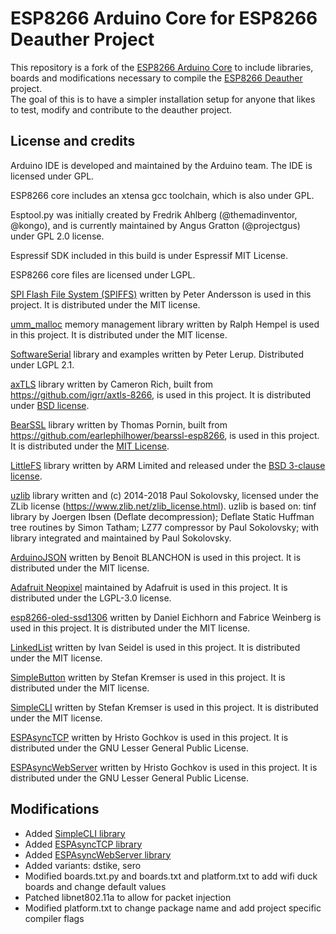 # ESP8266 Arduino Core for ESP8266 Deauther Project

This repository is a fork of the [ESP8266 Arduino Core](https://github.com/esp8266/Arduino) to include libraries, boards and modifications necessary to compile the [ESP8266 Deauther](https://github.com/spacehuhntech/esp8266_deauther) project.  
The goal of this is to have a simpler installation setup for anyone that likes to test, modify and contribute to the deauther project.  

## License and credits

Arduino IDE is developed and maintained by the Arduino team. The IDE is licensed under GPL.

ESP8266 core includes an xtensa gcc toolchain, which is also under GPL.

Esptool.py was initially created by Fredrik Ahlberg (@themadinventor, @kongo), and is currently maintained by Angus Gratton (@projectgus) under GPL 2.0 license.

Espressif SDK included in this build is under Espressif MIT License.

ESP8266 core files are licensed under LGPL.

[SPI Flash File System (SPIFFS)](https://github.com/pellepl/spiffs) written by Peter Andersson is used in this project. It is distributed under the MIT license.

[umm_malloc](https://github.com/rhempel/umm_malloc) memory management library written by Ralph Hempel is used in this project. It is distributed under the MIT license.

[SoftwareSerial](https://github.com/plerup/espsoftwareserial) library and examples written by Peter Lerup. Distributed under LGPL 2.1.

[axTLS](http://axtls.sourceforge.net/) library written by Cameron Rich, built from https://github.com/igrr/axtls-8266, is used in this project. It is distributed under [BSD license](https://github.com/igrr/axtls-8266/blob/master/LICENSE).

[BearSSL](https://bearssl.org) library written by Thomas Pornin, built from https://github.com/earlephilhower/bearssl-esp8266, is used in this project.  It is distributed under the [MIT License](https://bearssl.org/#legal-details).

[LittleFS](https://github.com/ARMmbed/littlefs) library written by ARM Limited and released under the [BSD 3-clause license](https://github.com/ARMmbed/littlefs/blob/master/LICENSE.md).

[uzlib](https://github.com/pfalcon/uzlib) library written and (c) 2014-2018 Paul Sokolovsky, licensed under the ZLib license (https://www.zlib.net/zlib_license.html). uzlib is based on: tinf library by Joergen Ibsen (Deflate decompression); Deflate Static Huffman tree routines by Simon Tatham; LZ77 compressor by Paul Sokolovsky; with library integrated and maintained by Paul Sokolovsky.

[ArduinoJSON](https://github.com/bblanchon/ArduinoJson) written by Benoit BLANCHON is used in this project. It is distributed under the MIT license.  

[Adafruit Neopixel](https://github.com/adafruit/Adafruit_NeoPixel) maintained by Adafruit is used in this project. It is distributed under the LGPL-3.0 license.  

[esp8266-oled-ssd1306](https://github.com/ThingPulse/esp8266-oled-ssd1306) written by Daniel Eichhorn and Fabrice Weinberg is used in this project. It is distributed under the MIT license.  

[LinkedList](https://github.com/ivanseidel/LinkedList) written by Ivan Seidel is used in this project. It is distributed under the MIT license.  

[SimpleButton](https://github.com/spacehuhn/SimpleButton) written by Stefan Kremser is used in this project. It is distributed under the MIT license.  

[SimpleCLI](https://github.com/spacehuhn/SimpleCLI) written by Stefan Kremser is used in this project. It is distributed under the MIT license.  

[ESPAsyncTCP](https://github.com/me-no-dev/ESPAsyncTCP) written by Hristo Gochkov is used in this project. It is distributed under the GNU Lesser General Public License.  

[ESPAsyncWebServer](https://github.com/me-no-dev/ESPAsyncWebServer) written by Hristo Gochkov is used in this project. It is distributed under the GNU Lesser General Public License.  

## Modifications

* Added [SimpleCLI library](https://github.com/spacehuhn/SimpleCLI)
* Added [ESPAsyncTCP library](https://github.com/me-no-dev/ESPAsyncTCP)
* Added [ESPAsyncWebServer library](https://github.com/me-no-dev/ESPAsyncWebServer)
* Added variants: dstike, sero
* Modified boards.txt.py and boards.txt and platform.txt to add wifi duck boards and change default values
* Patched libnet802.11a to allow for packet injection
* Modified platform.txt to change package name and add project specific compiler flags
